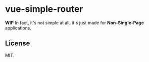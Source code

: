# vue-simple-router

**WIP** In fact, it's not simple at all, it's just made for **Non-Single-Page** applications.

## License

MIT.
